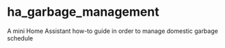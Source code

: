# ha_garbage_management
A mini Home Assistant how-to guide in order to manage domestic garbage schedule
